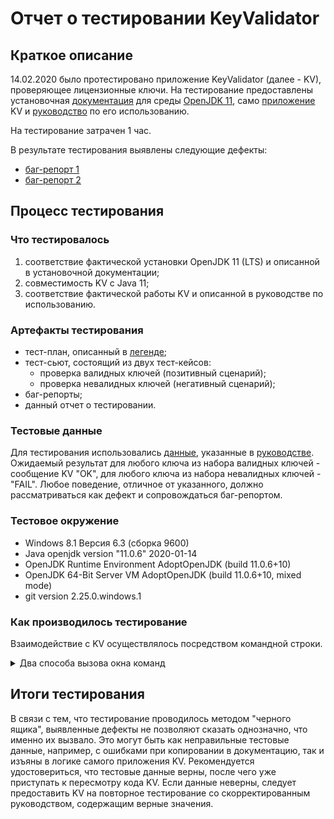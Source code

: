 # Отчет о тестировании KeyValidator 

## Краткое описание

  14.02.2020 было протестировано приложение KeyValidator (далее - KV), проверяющее лицензионные ключи. На тестирование предоставлены установочная [документация](https://github.com/netology-code/javaqa-homeworks/blob/master/intro/openjdk11-manual.md) для среды [OpenJDK 11](https://adoptopenjdk.net/), само [приложение](https://github.com/netology-code/javaqa-homeworks/blob/master/intro/artifacts/KeyValidator.class) KV и [руководство](https://github.com/netology-code/javaqa-homeworks/blob/master/intro/user-manual.md) по его использованию. 

  На тестирование затрачен 1 час.

  В результате тестирования выявлены следующие дефекты:
* [баг-репорт 1](https://github.com/sergsemenov/Java1.1-homework-1/issues/1)
* [баг-репорт 2](https://github.com/sergsemenov/Java1.1-homework-1/issues/2)

## Процесс тестирования

### Что тестировалось
1. соответствие фактической установки OpenJDK 11 (LTS) и описанной в установочной документации;
1. совместимость KV с Java 11;
1. соответствие фактической работы KV и описанной в руководстве по использованию.

### Артефакты тестирования
* тест-план, описанный в [легенде](https://github.com/netology-code/javaqa-homeworks/tree/master/intro#%D0%BB%D0%B5%D0%B3%D0%B5%D0%BD%D0%B4%D0%B0);
* тест-сьют, состоящий из двух тест-кейсов: 
    * проверка валидных ключей (позитивный сценарий);
    * проверка невалидных ключей (негативный сценарий);
* баг-репорты;
* данный отчет о тестировании.

### Тестовые данные
  Для тестирования использовались [данные](https://github.com/netology-code/javaqa-homeworks/blob/master/intro/user-manual.md#%D0%BA%D0%BB%D1%8E%D1%87%D0%B8-%D0%B4%D0%BB%D1%8F-%D0%BF%D1%80%D0%BE%D0%B2%D0%B5%D1%80%D0%BA%D0%B8), указанные в [руководстве](https://github.com/netology-code/javaqa-homeworks/blob/master/intro/user-manual.md). Ожидаемый результат для любого ключа из набора валидных ключей - сообщение KV "OK", для любого ключа из набора невалидных ключей - "FAIL". Любое поведение, отличное от указанного, должно рассматриваться как дефект и сопровождаться баг-репортом.

### Тестовое окружение
* Windows 8.1 Версия 6.3 (сборка 9600)
* Java openjdk version "11.0.6" 2020-01-14
* OpenJDK Runtime Environment AdoptOpenJDK (build 11.0.6+10)
* OpenJDK 64-Bit Server VM AdoptOpenJDK (build 11.0.6+10, mixed mode)
* git version 2.25.0.windows.1

### Как производилось тестирование
Взаимодействие с KV осуществлялось посредством командной строки. 

<details>
  <summary> Два способа вызова окна команд</summary>

  * кликнуть правой кнопкой мыши на каталоге, где расположен файл KeyValidator.class, в контектном меню выбрать "git bash here";
  * с нажатой клавишей Shift кликнуть на названии каталога, где расположен файл KeyValidator.class, и выбрать "Открыть окно команд".
</details>

## Итоги тестирования
  В связи с тем, что тестирование проводилось методом "черного ящика", выявленные дефекты не позволяют сказать однозначно, что именно их вызвало. Это могут быть как неправильные тестовые данные, например, с ошибками при копировании в документацию, так и изъяны в логике самого приложения KV. Рекомендуется удостовериться, что тестовые данные верны, после чего уже приступать к пересмотру кода KV. Если данные неверны, следует предоставить KV на повторное тестирование со скорректированным руководством, содержащим верные значения.




